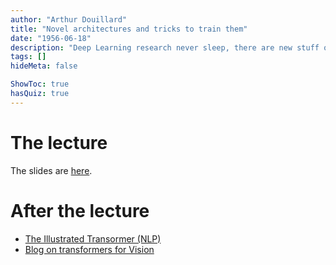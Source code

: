 ```yaml
---
author: "Arthur Douillard"
title: "Novel architectures and tricks to train them"
date: "1956-06-18"
description: "Deep Learning research never sleep, there are new stuff out there!"
tags: []
hideMeta: false

ShowToc: true
hasQuiz: true
---
```


# The lecture

The slides are [here](/06_archi.pdf).

# After the lecture

- [The Illustrated Transormer (NLP)](https://jalammar.github.io/illustrated-transformer/)
- [Blog on transformers for Vision](https://arthurdouillard.com/post/visual_transformers/)
